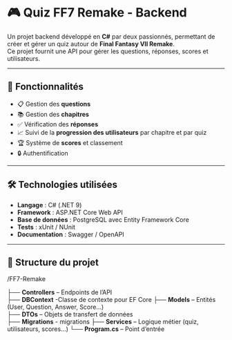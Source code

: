 # 🎮 Quiz FF7 Remake - Backend

Un projet backend développé en **C#** par deux passionnés, permettant de créer et gérer un quiz autour de **Final Fantasy VII Remake**.  
Ce projet fournit une API pour gérer les questions, réponses, scores et utilisateurs.

---

## 🚀 Fonctionnalités

- 📋 Gestion des **questions**
- 📚 Gestion des **chapitres**
- ✅ Vérification des **réponses**
- 📈 Suivi de la **progression des utilisateurs** par chapitre et par quiz  
- 🏆 Système de **scores** et classement  
- 🔒 Authentification  

---

## 🛠️ Technologies utilisées

- **Langage** : C# (.NET 9)  
- **Framework** : ASP.NET Core Web API  
- **Base de données** : PostgreSQL avec Entity Framework Core  
- **Tests** : xUnit / NUnit  
- **Documentation** : Swagger / OpenAPI  

---

## 📂 Structure du projet

/FF7-Remake

├── **Controllers**  – Endpoints de l’API  
├── **DBContext**    -Classe de contexte pour EF Core
├── **Models**       – Entités (User, Question, Answer, Score…)  
├── **DTOs**         – Objets de transfert de données  
├── **Migrations**   - migrations 
├── **Services**     – Logique métier (quiz, utilisateurs, scores…) 
└── **Program.cs**   – Point d’entrée

